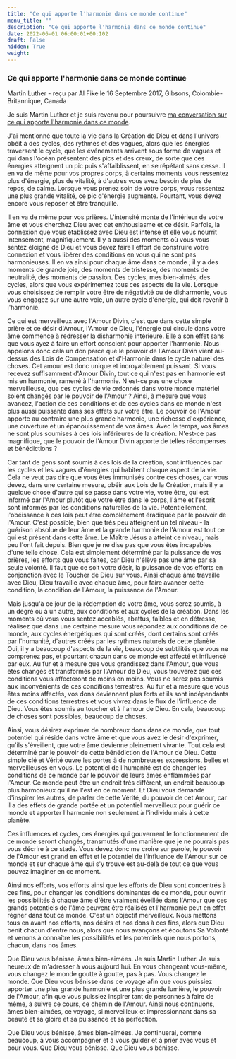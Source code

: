 ```yaml
---
title: "Ce qui apporte l'harmonie dans ce monde continue"
menu_title: ""
description: "Ce qui apporte l'harmonie dans ce monde continue"
date: 2022-06-01 06:00:01+00:102
draft: False
hidden: True
weight:
---
```

### Ce qui apporte l'harmonie dans ce monde continue

Martin Luther - reçu par Al Fike le 16 Septembre 2017, Gibsons, Colombie-Britannique, Canada

Je suis Martin Luther et je suis revenu pour poursuivre [ma conversation sur ce qui apporte l'harmonie dans ce monde](/fr-contemporary-messages/fr-contemporary-messages-by-date-order/fr-contemporary-messages-2017/fr-2017-9-12-1-af-martin-luther/).

J'ai mentionné que toute la vie dans la Création de Dieu et dans l'univers obéit à des cycles, des rythmes et des vagues, alors que les énergies traversent le cycle, que les événements arrivent sous forme de vagues et qui dans l'océan présentent des pics et des creux, de sorte que ces énergies atteignent un pic puis s'affaiblissent, en se répétant sans cesse. Il en va de même pour vos propres corps, à certains moments vous ressentez plus d'énergie, plus de vitalité, à d'autres vous avez besoin de plus de repos, de calme. Lorsque vous prenez soin de votre corps, vous ressentez une plus grande vitalité, ce pic d'énergie augmente. Pourtant, vous devez encore vous reposer et être tranquille.

Il en va de même pour vos prières. L'intensité monte de l'intérieur de votre âme et vous cherchez Dieu avec cet enthousiasme et ce désir. Parfois, la connexion que vous établissez avec Dieu est intense et elle vous nourrit intensément, magnifiquement. Il y a aussi des moments où vous vous sentez éloigné de Dieu et vous devez faire l'effort de construire votre connexion et vous libérer des conditions en vous qui ne sont pas harmonieuses. Il en va ainsi pour chaque âme dans ce monde ; il y a des moments de grande joie, des moments de tristesse, des moments de neutralité, des moments de passion. Des cycles, mes bien-aimés, des cycles, alors que vous expérimentez tous ces aspects de la vie. Lorsque vous choisissez de remplir votre être de négativité ou de disharmonie, vous vous engagez sur une autre voie, un autre cycle d'énergie, qui doit revenir à l'harmonie.

Ce qui est merveilleux avec l'Amour Divin, c'est que dans cette simple prière et ce désir d'Amour, l'Amour de Dieu, l'énergie qui circule dans votre âme commence à redresser la disharmonie intérieure. Elle a son effet sans que vous ayez à faire un effort conscient pour apporter l'harmonie. Nous appelons donc cela un don parce que le pouvoir de l'Amour Divin vient au-dessus des Lois de Compensation et d'Harmonie dans le cycle naturel des choses. Cet amour est donc unique et incroyablement puissant. Si vous recevez suffisamment d'Amour Divin, tout ce qui n'est pas en harmonie est mis en harmonie, ramené à l'harmonie. N'est-ce pas une chose merveilleuse, que ces cycles de vie ordonnés dans votre monde matériel soient changés par le pouvoir de l'Amour ? Ainsi, à mesure que vous avancez, l'action de ces conditions et de ces cycles dans ce monde n'est plus aussi puissante dans ses effets sur votre être. Le pouvoir de l'Amour apporte au contraire une plus grande harmonie, une richesse d'expérience, une ouverture et un épanouissement de vos âmes. Avec le temps, vos âmes ne sont plus soumises à ces lois inférieures de la création. N'est-ce pas magnifique, que le pouvoir de l'Amour Divin apporte de telles récompenses et bénédictions ?

Car tant de gens sont soumis à ces lois de la création, sont influencés par les cycles et les vagues d'énergies qui habitent chaque aspect de la vie. Cela ne veut pas dire que vous êtes immunisés contre ces choses, car vous devez, dans une certaine mesure, obéir aux Lois de la Création, mais il y a quelque chose d'autre qui se passe dans votre vie, votre être, qui est informé par l'Amour plutôt que votre être dans le corps, l'âme et l'esprit sont informés par les conditions naturelles de la vie. Potentiellement, l'obéissance à ces lois peut être complètement éradiquée par le pouvoir de l'Amour. C'est possible, bien que très peu atteignent un tel niveau - la guérison absolue de leur âme et la grande harmonie de l'Amour est tout ce qui est présent dans cette âme. Le Maître Jésus a atteint ce niveau, mais peu l'ont fait depuis. Bien que je ne dise pas que vous êtes incapables d'une telle chose. Cela est simplement déterminé par la puissance de vos prières, les efforts que vous faites, car Dieu n'élève pas une âme par sa seule volonté. Il faut que ce soit votre désir, la puissance de vos efforts en conjonction avec le Toucher de Dieu sur vous. Ainsi chaque âme travaille avec Dieu, Dieu travaille avec chaque âme, pour faire avancer cette condition, la condition de l'Amour, la puissance de l'Amour.

Mais jusqu'à ce jour de la rédemption de votre âme, vous serez soumis, à un degré ou à un autre, aux conditions et aux cycles de la création. Dans les moments où vous vous sentez accablés, abattus, faibles et en détresse, réalisez que dans une certaine mesure vous répondez aux conditions de ce monde, aux cycles énergétiques qui sont créés, dont certains sont créés par l'humanité, d'autres créés par les rythmes naturels de cette planète. Oui, il y a beaucoup d'aspects de la vie, beaucoup de subtilités que vous ne comprenez pas, et pourtant chacun dans ce monde est affecté et influencé par eux. Au fur et à mesure que vous grandissez dans l'Amour, que vous êtes changés et transformés par l'Amour de Dieu, vous trouverez que ces conditions vous affecteront de moins en moins. Vous ne serez pas soumis aux inconvénients de ces conditions terrestres. Au fur et à mesure que vous êtes moins affectés, vos dons deviennent plus forts et ils sont indépendants de ces conditions terrestres et vous vivrez dans le flux de l'influence de Dieu. Vous êtes soumis au toucher et à l'amour de Dieu. En cela, beaucoup de choses sont possibles, beaucoup de choses.

Ainsi, vous désirez exprimer de nombreux dons dans ce monde, que tout potentiel qui réside dans votre âme et que vous avez le désir d'exprimer, qu'ils s'éveillent, que votre âme devienne pleinement vivante. Tout cela est déterminé par le pouvoir de cette bénédiction de l'Amour de Dieu. Cette simple clé et Vérité ouvre les portes à de nombreuses expressions, belles et merveilleuses en vous. Le potentiel de l'humanité est de changer les conditions de ce monde par le pouvoir de leurs âmes enflammées par l'Amour. Ce monde peut être un endroit très différent, un endroit beaucoup plus harmonieux qu'il ne l'est en ce moment. Et Dieu vous demande d'inspirer les autres, de parler de cette Vérité, du pouvoir de cet Amour, car il a des effets de grande portée et un potentiel merveilleux pour guérir ce monde et apporter l'harmonie non seulement à l'individu mais à cette planète.

Ces influences et cycles, ces énergies qui gouvernent le fonctionnement de ce monde seront changés, transmutés d'une manière que je ne pourrais pas vous décrire à ce stade. Vous devez donc me croire sur parole, le pouvoir de l'Amour est grand en effet et le potentiel de l'influence de l'Amour sur ce monde et sur chaque âme qui s'y trouve est au-delà de tout ce que vous pouvez imaginer en ce moment.

Ainsi nos efforts, vos efforts ainsi que les efforts de Dieu sont concentrés à ces fins, pour changer les conditions dominantes de ce monde, pour ouvrir les possibilités à chaque âme d'être vraiment éveillée dans l'Amour que ces grands potentiels de l'âme peuvent être réalisés et l'harmonie peut en effet régner dans tout ce monde. C'est un objectif merveilleux. Nous mettons tous en avant nos efforts, nos désirs et nos dons à ces fins, alors que Dieu bénit chacun d'entre nous, alors que nous avançons et écoutons Sa Volonté et venons à connaître les possibilités et les potentiels que nous portons, chacun, dans nos âmes.

Que Dieu vous bénisse, âmes bien-aimées. Je suis Martin Luther. Je suis heureux de m'adresser à vous aujourd'hui. En vous changeant vous-même, vous changez le monde goutte à goutte, pas à pas. Vous changez le monde. Que Dieu vous bénisse dans ce voyage afin que vous puissiez apporter une plus grande harmonie et une plus grande lumière, le pouvoir de l'Amour, afin que vous puissiez inspirer tant de personnes à faire de même, à suivre ce cours, ce chemin de l'Amour. Ainsi nous continuons, âmes bien-aimées, ce voyage, si merveilleux et impressionnant dans sa beauté et sa gloire et sa puissance et sa perfection.

Que Dieu vous bénisse, âmes bien-aimées. Je continuerai, comme beaucoup, à vous accompagner et à vous guider et à prier avec vous et pour vous. Que Dieu vous bénisse. Que Dieu vous bénisse.
